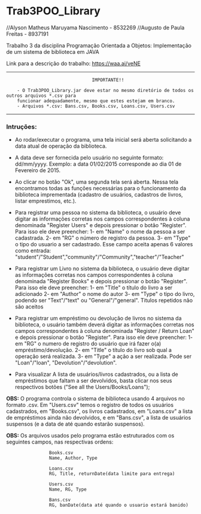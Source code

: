 # Trab3POO_Library

//Alyson Matheus Maruyama Nascimento - 8532269
//Augusto de Paula Freitas - 8937191

Trabalho 3 da disciplina Programação Orientada a Objetos: Implementação de um sistema de biblioteca em JAVA

Link para a descrição do trabalho: https://waa.ai/veNE

************************************************************************************************************
									IMPORTANTE!!
									
		- O Trab3POO_Library.jar deve estar no mesmo diretório de todos os outros arquivos *.csv para
		funcionar adequadamente, mesmo que estes estejam em branco.
		- Arquivos *.csv: Bans.csv, Books.csv, Loans.csv, Users.csv
************************************************************************************************************


### Intruções:  
- Ao rodar/executar o programa, uma tela inicial será aberta solicitando a data atual de operação da biblioteca.
- A data deve ser fornecida pelo usuário no seguinte formato: dd/mm/yyyy. Exemplo: a data 01/02/2015 corresponde ao dia 01 de Fevereiro de 2015.
- Ao clicar no botão "Ok", uma segunda tela será aberta. Nessa tela encontramos todas as funções necessárias para o funcionamento da biblioteca imprementada (cadastro de usuários, cadastros de livros, listar emprestimos, etc.).
				
- Para registrar uma pessoa no sistema da biblioteca, o usuário deve digitar as informações corretas nos campos correspondentes à coluna denominada "Register Users" e depois pressionar o botão "Register". Para isso ele deve preencher:
                                1- em "Name" o nome da pessoa a ser cadastrada.
                                2- em "RG" o número de registro da pessoa.
                                3- em "Type" o tipo do usuario a ser cadastrado. Esse campo aceita apenas 6 valores como entrada:
                                "student"/"Student","community"/"Community","teacher"/"Teacher"
                                
- Para registrar um Livro no sistema da biblioteca, o usuário deve digitar as informações corretas nos campos correspondentes à coluna denominada "Register Books" e depois pressionar o botão "Register". Para isso ele deve preencher:
                                1- em "Title" o título do livro a ser adicionado
				2- em "Author" o nome do autor
				3- em "Type" o tipo do livro, podendo ser "Text"/"text" ou "General"/"general". Titulos repetidos não são aceitos
								
- Para registrar um empréstimo ou devolução de livros no sistema da biblioteca, o usuário também deverá digitar as informações corretas nos campos correspondentes à coluna denominada "Register / Return Loan" e depois pressionar o botão "Register". Para isso ele deve preencher:
                                1- em "RG" o numero de registro do usuário que irá fazer o(a) empréstimo/devolução.
				2- em "Title" o título do livro sob qual a operação será realizada.
				3- em "Type" a ação a ser realizada. Pode ser "Loan"/"loan", "Devolution"/"devolution".
							
- Para visualizar A lista de usuários/livros cadastrados, ou a lista de empréstimos que faltam a ser devolvidos, basta clicar nos seus respectivos botões ("See all the Users/Books/Loans");
								
**OBS:** O programa controla o sistema de biblioteca usando 4 arquivos no formato .csv. Em "Users.csv" temos o registro de todos os usuários cadastrados, em "Books.csv", os livros cadastrados, em "Loans.csv" a lista de empréstimos ainda não devolvidos, e em "Bans.csv", a lista de usuários suspensos (e a data de até quando estarão suspensos).
				
				
**OBS:** Os arquivos usados pelo programa estão estruturados com os seguintes campos, nas respectivas ordens:
					
					Books.csv
					Name, Author, Type

					Loans.csv
					RG, Title, returnDate(data limite para entrega)

					Users.csv
					Name, RG, Type

					Bans.csv
					RG, banDate(data até quando o usuario estará banido)
